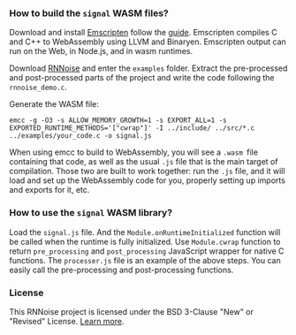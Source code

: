 ### How to build the `signal` WASM files?
Download and install [Emscripten](https://emscripten.org/) follow the [guide](https://emscripten.org/docs/getting_started/downloads.html). Emscripten compiles C and C++ to WebAssembly using LLVM and Binaryen. Emscripten output can run on the Web, in Node.js, and in wasm runtimes. 

Download [RNNoise](https://github.com/xiph/rnnoise) and enter the `examples` folder. Extract the pre-processed and post-processed parts of the project and write the code following the `rnnoise_demo.c`.

Generate the WASM file:
```
emcc -g -O3 -s ALLOW_MEMORY_GROWTH=1 -s EXPORT_ALL=1 -s EXPORTED_RUNTIME_METHODS='["cwrap"]' -I ../include/ ../src/*.c ../examples/your_code.c -o signal.js
```
When using emcc to build to WebAssembly, you will see a `.wasm `file containing that code, as well as the usual `.js` file that is the main target of compilation. Those two are built to work together: run the `.js` file, and it will load and set up the WebAssembly code for you, properly setting up imports and exports for it, etc.

### How to use the `signal` WASM library?
Load the `signal.js` file. And the `Module.onRuntimeInitialized` function will be called when the runtime is fully initialized. Use `Module.cwrap` function to return `pre_processing` and `post_processing` JavaScript wrapper for native C functions. The `processer.js` file is an example of the above steps. You can easily call the pre-processing and post-processing functions.

### License
This RNNoise project is licensed under the BSD 3-Clause "New" or "Revised" License. [Learn more](https://choosealicense.com/licenses/bsd-3-clause/).